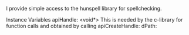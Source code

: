 I provide simple access to the hunspell library for spellchecking.

Instance Variables
	apiHandle:		<void*>   This is needed by the c-library for function calls and obtained
							    by calling apiCreateHandle: dPath:


